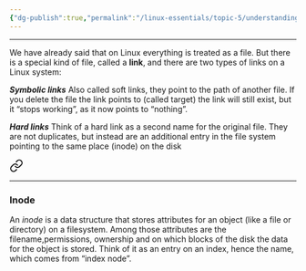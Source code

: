 ```yaml
---
{"dg-publish":true,"permalink":"/linux-essentials/topic-5/understanding-links/","noteIcon":"1"}
---
```


---
We have already said that on Linux everything is treated as a file. But there is a special kind of file, called a **link**, and there are two types of links on a Linux system:

___Symbolic links___ Also called soft links, they point to the path of another file. If you delete the file the link points to (called target) the link will still exist, but it “stops working”, as it now points to “nothing”. 

___Hard links___ Think of a hard link as a second name for the original file. They are not duplicates, but instead are an additional entry in the file system pointing to the same place (inode) on the disk


<div class="transclusion internal-embed is-loaded"><a class="markdown-embed-link" href="/linux-essentials/topic-5/inode/" aria-label="Open link"><svg xmlns="http://www.w3.org/2000/svg" width="24" height="24" viewBox="0 0 24 24" fill="none" stroke="currentColor" stroke-width="2" stroke-linecap="round" stroke-linejoin="round" class="svg-icon lucide-link"><path d="M10 13a5 5 0 0 0 7.54.54l3-3a5 5 0 0 0-7.07-7.07l-1.72 1.71"></path><path d="M14 11a5 5 0 0 0-7.54-.54l-3 3a5 5 0 0 0 7.07 7.07l1.71-1.71"></path></svg></a><div class="markdown-embed">





---
### Inode

An _inode_ is a data structure that stores attributes for an object (like a file or directory) on a filesystem. Among those attributes are the filename,permissions, ownership and on which blocks of the disk the data for the object is stored. Think of it as an entry on an index, hence the name, which comes from “index node”.


</div></div>
